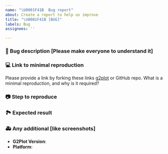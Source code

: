 ```yaml
---
name: "\U0001F41B  Bug report"
about: Create a report to help us improve
title: "\U0001F41B [BUG]"
labels: Bug
assignees: ''

---
```


<!-- Describe your bugs below ^_^ -->

### 🐛 Bug description [Please make everyone to understand it]

### 💻 Link to minimal reproduction

Please provide a link by forking these links [g2plot](https://codesandbox.io/s/g2plot-reproduction-template-gyej1) or GitHub repo. What is a minimal reproduction, and why is it required?

### 📷 Step to reproduce

### 🏞 Expected result

### 🚑 Any additional [like screenshots]

* **G2Plot Version**:
* **Platform**:
